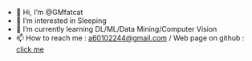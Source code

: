 - 👋 Hi, I’m @GMfatcat
- 👀 I’m interested in Sleeping
- 🌱 I’m currently learning DL/ML/Data Mining/Computer Vision
- 📫 How to reach me : a60102244@gmail.com / Web page on github : [click me](https://gmfatcat.github.io/website.io/)

<!---
GMfatcat/GMfatcat is a ✨ special ✨ repository because its `README.md` (this file) appears on your GitHub profile.
You can click the Preview link to take a look at your changes.
--->
